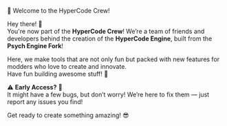 🎉 Welcome to the HyperCode Crew!

Hey there! 👋  
You're now part of the **HyperCode Crew**! We’re a team of friends and developers behind the creation of the **HyperCode Engine**, built from the **Psych Engine Fork**!

Here, we make tools that are not only fun but packed with new features for modders who love to create and innovate.  
Have fun building awesome stuff! 🚀

⚠️ **Early Access?** 🧪  
It might have a few bugs, but don’t worry! We’re here to fix them — just report any issues you find!

Get ready to create something amazing! 😎
